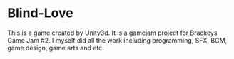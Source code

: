 # Blind-Love
 This is a game created by Unity3d. It is a gamejam project for Brackeys Game Jam #2. I myself did all the work including programming, SFX, BGM, game design, game arts and etc.
